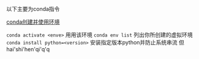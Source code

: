 以下主要为conda指令

[conda创建并使用环境](https://conda.io/projects/conda/en/latest/user-guide/getting-started.html#creating-environments)

`conda activate <enve>` 用用该环境
`conda env list` 列出你所创建的虚拟环境
`conda install python=<version>` 安装指定版本python并防止系统串流
但hai'shi'hen'qi'q'q